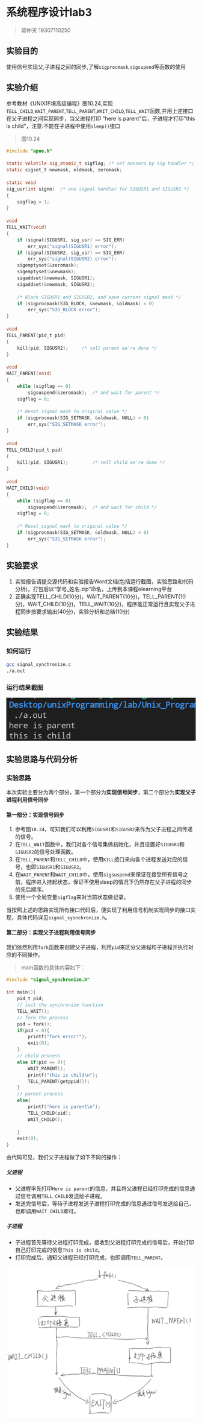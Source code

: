 # 系统程序设计lab3
> 郭仲天 19307110250

## 实验目的
使用信号实现父,子进程之间的同步,了解`sigprocmask`,`sigsupend`等函数的使用

## 实验介绍
参考教材《UNIX环境高级编程》图10.24,实现`TELL_CHILD`,`WAIT_PARENT`,`TELL_PARENT`,`WAIT_CHILD`,`TELL_WAIT`函数,并用上述接口在父子进程之间实现同步，当父进程打印 "here is parent"后，子进程才打印"this is child"，注意:不能在子进程中使用`sleep()`接口

> 图10.24

```c
#include "apue.h"

static volatile sig_atomic_t sigflag; /* set nonzero by sig handler */
static sigset_t newmask, oldmask, zeromask;

static void
sig_usr(int signo)	/* one signal handler for SIGUSR1 and SIGUSR2 */
{
	sigflag = 1;
}

void
TELL_WAIT(void)
{
	if (signal(SIGUSR1, sig_usr) == SIG_ERR)
		err_sys("signal(SIGUSR1) error");
	if (signal(SIGUSR2, sig_usr) == SIG_ERR)
		err_sys("signal(SIGUSR2) error");
	sigemptyset(&zeromask);
	sigemptyset(&newmask);
	sigaddset(&newmask, SIGUSR1);
	sigaddset(&newmask, SIGUSR2);

	/* Block SIGUSR1 and SIGUSR2, and save current signal mask */
	if (sigprocmask(SIG_BLOCK, &newmask, &oldmask) < 0)
		err_sys("SIG_BLOCK error");
}

void
TELL_PARENT(pid_t pid)
{
	kill(pid, SIGUSR2);		/* tell parent we're done */
}

void
WAIT_PARENT(void)
{
	while (sigflag == 0)
		sigsuspend(&zeromask);	/* and wait for parent */
	sigflag = 0;

	/* Reset signal mask to original value */
	if (sigprocmask(SIG_SETMASK, &oldmask, NULL) < 0)
		err_sys("SIG_SETMASK error");
}

void
TELL_CHILD(pid_t pid)
{
	kill(pid, SIGUSR1);			/* tell child we're done */
}

void
WAIT_CHILD(void)
{
	while (sigflag == 0)
		sigsuspend(&zeromask);	/* and wait for child */
	sigflag = 0;

	/* Reset signal mask to original value */
	if (sigprocmask(SIG_SETMASK, &oldmask, NULL) < 0)
		err_sys("SIG_SETMASK error");
}

```

## 实验要求
1. 实验报告请提交源代码和实验报告Word文档(包括运行截图，实验思路和代码分析)，打包后以“学号_姓名.zip”命名，上传到本课程elearning平台
2. 正确实现TELL_CHILD(10分)，WAIT_PARENT(10分)，TELL_PARENT(10分)，WAIT_CHILD(10分)，TELL_WAIT(10分)，程序能正常运行且实现父子进程同步按要求输出(40分)，实验分析和总结(10分)

## 实验结果
### 如何运行
```bash
gcc signal_synchronize.c
./a.out
```
### 运行结果截图
![result](./readme.assets/result.png)

## 实验思路与代码分析
### 实验思路
本次实验主要分为两个部分，第一个部分为**实现信号同步**，第二个部分为**实现父子进程利用信号同步**
#### 第一部分：实现信号同步
1. 参考图`10.24`，可知我们可以利用`SIGUSR1`和`SIGUSR2`来作为父子进程之间传递的信号。
2. 在`TELL_WAIT`函数中，我们对各个信号集做初始化，并且设置好`SIGUSR1`和`SIGUSR2`的信号处理函数。
3. 在`TELL_PARENT`和`TELL_CHILD`中，使用`KILL`接口来向各个进程发送对应的信号，也即`SIGUSR1`和`SIGUSR2`。
4. 在`WAIT_PARENT`和`WAIT_CHILD`中，使用`sigsuspend`来保证在接受所有信号之前，程序进入挂起状态，保证不使用sleep的情况下仍然存在父子进程的同步的先后顺序。
5. 使用一个全局变量`sigflag`来对当前状态做记录。

当按照上述的思路实现所有接口代码后，便实现了利用信号机制实现同步的接口实现，具体代码详见`signal_sysnchronize.h`。

#### 第二部分：实现父子进程利用信号同步
我们依然利用`fork`函数来创建父子进程，利用`pid`来区分父进程和子进程并执行对应的不同操作。

> main函数的具体内容如下：

```c
#include "signal_synchronize.h"

int main(){
    pid_t pid;
    // init the synchronize function
    TELL_WAIT();
    // fork the process
    pid = fork();
    if(pid < 0){
        printf("fork error!");
        exit(0);
    }
    // child process 
    else if(pid == 0){
        WAIT_PARENT();
        printf("this is child\n");
        TELL_PARENT(getppid());
    }
    // parent process
    else{
        printf("here is parent\n");
        TELL_CHILD(pid);
        WAIT_CHILD();

    }
    exit(0);
}
```

由代码可见，我们父子进程做了如下不同的操作：
##### 父进程
- 父进程率先打印`Here is parent`的信息，并且将父进程已经打印完成的信息通过信号调用`TELL_CHILD`发送给子进程。
- 发送完信号后，等待子进程发送子进程打印完成的信息通过信号发送给自己，也即调用`WAIT_CHILD`即可。

##### 子进程
- 子进程首先等待父进程打印完成，接收到父进程打印完成的信号后，开始打印自己打印完成的信息`This is child`。
- 打印完成后，通知父进程已经打印完成，也即调用`TELL_PARENT`。

![structrue](./readme.assets/structure.png)